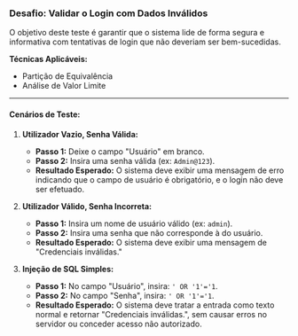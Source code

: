 ### Desafio: Validar o Login com Dados Inválidos

O objetivo deste teste é garantir que o sistema lide de forma segura e informativa com tentativas de login que não deveriam ser bem-sucedidas.

**Técnicas Aplicáveis:**

- Partição de Equivalência
- Análise de Valor Limite

---

#### Cenários de Teste:

1.  **Utilizador Vazio, Senha Válida:**

    - **Passo 1:** Deixe o campo "Usuário" em branco.
    - **Passo 2:** Insira uma senha válida (ex: `Admin@123`).
    - **Resultado Esperado:** O sistema deve exibir uma mensagem de erro indicando que o campo de usuário é obrigatório, e o login não deve ser efetuado.

2.  **Utilizador Válido, Senha Incorreta:**

    - **Passo 1:** Insira um nome de usuário válido (ex: `admin`).
    - **Passo 2:** Insira uma senha que não corresponde à do usuário.
    - **Resultado Esperado:** O sistema deve exibir uma mensagem de "Credenciais inválidas."

3.  **Injeção de SQL Simples:**
    - **Passo 1:** No campo "Usuário", insira: `' OR '1'='1`.
    - **Passo 2:** No campo "Senha", insira: `' OR '1'='1`.
    - **Resultado Esperado:** O sistema deve tratar a entrada como texto normal e retornar "Credenciais inválidas.", sem causar erros no servidor ou conceder acesso não autorizado.
